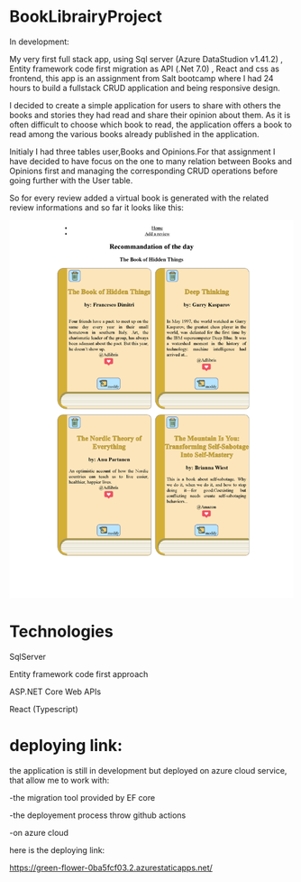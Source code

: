 # BookLibrairyProject
In development:

My very first full stack app, using Sql server (Azure DataStudion v1.41.2) , Entity framework code first migration as API (.Net 7.0) , React and css as frontend, this app is an assignment from Salt bootcamp where I had 24 hours to build a fullstack CRUD application  and being responsive design.

I decided to create a simple application for users to share with others the books and stories they had read and share their opinion about them. As it is often difficult to choose which book to read, the application offers a book to read among the various books already published in the application.

Initialy I had three tables user,Books and Opinions.For that assignment I have decided to have focus on the one to many relation between Books and Opinions first and managing the corresponding CRUD operations before going further with the User table.

So for every review added a virtual book is generated with the related review informations and so far it looks like this:

![my image](presentation_image.png)




# Technologies

SqlServer

Entity framework code first approach

ASP.NET Core Web APIs

React (Typescript)


# deploying link:
the application is still in development but deployed on azure cloud service,  that allow me to work with:

  -the migration tool provided by EF core

  -the deployement process throw github actions

  -on azure cloud

here is the deploying link:

https://green-flower-0ba5fcf03.2.azurestaticapps.net/



